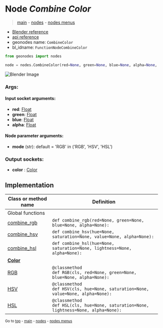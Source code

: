 # Node *Combine Color*

> [main](../index.md) - [nodes](nodes.md) - [nodes menus](nodes_menus.md)

- [Blender reference](https://docs.blender.org/manual/en/latest/modeling/geometry_nodes/color/combine_color.html)
- [api reference](https://docs.blender.org/api/current/bpy.types.FunctionNodeCombineColor.html)
- geonodes name: `CombineColor`
- bl_idname: `FunctionNodeCombineColor`

```python
from geonodes import nodes

node = nodes.CombineColor(red=None, green=None, blue=None, alpha=None, mode='RGB')
```

![Blender Image](https://docs.blender.org/manual/en/latest/_images/node-types_FunctionNodeCombineColor.webp)

### Args:

#### Input socket arguments:

- **red**: [Float](Float.md)
- **green**: [Float](Float.md)
- **blue**: [Float](Float.md)
- **alpha**: [Float](Float.md)

#### Node parameter arguments:

- **mode** (str): default = 'RGB' in ('RGB', 'HSV', 'HSL')

### Output sockets:

- **color** : [Color](Color.md)

## Implementation

| Class or method name | Definition |
|----------------------|------------|
| Global functions |
| [combine_rgb](A.md#combine_rgb) | `def combine_rgb(red=None, green=None, blue=None, alpha=None):` |
| [combine_hsv](A.md#combine_hsv) | `def combine_hsv(hue=None, saturation=None, value=None, alpha=None):` |
| [combine_hsl](A.md#combine_hsl) | `def combine_hsl(hue=None, saturation=None, lightness=None, alpha=None):` |
| **[Color](Color.md)** |
| [RGB](Color.md#RGB-classmethod) | `@classmethod`<br> `def RGB(cls, red=None, green=None, blue=None, alpha=None):` |
| [HSV](Color.md#HSV-classmethod) | `@classmethod`<br> `def HSV(cls, hue=None, saturation=None, value=None, alpha=None):` |
| [HSL](Color.md#HSL-classmethod) | `@classmethod`<br> `def HSL(cls, hue=None, saturation=None, lightness=None, alpha=None):` |

<sub>Go to [top](#node-Combine-Color) - [main](../index.md) - [nodes](nodes.md) - [nodes menus](nodes_menus.md)</sub>

